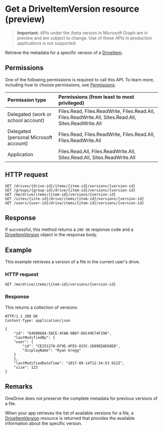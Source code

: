 # Get a DriveItemVersion resource (preview)

> **Important:** APIs under the /beta version in Microsoft Graph are in preview and are subject to change. Use of these APIs in production applications is not supported.

Retrieve the metadata for a specific version of a [DriveItem](../resources/driveitem.md).

## Permissions

One of the following permissions is required to call this API. To learn more, including how to choose permissions, see [Permissions](../../../concepts/permissions_reference.md).

|Permission type      | Permissions (from least to most privileged)              |
|:--------------------|:---------------------------------------------------------|
|Delegated (work or school account) | Files.Read, Files.ReadWrite, Files.Read.All, Files.ReadWrite.All, Sites.Read.All, Sites.ReadWrite.All    |
|Delegated (personal Microsoft account) | Files.Read, Files.ReadWrite, Files.Read.All, Files.ReadWrite.All    |
|Application | Files.Read.All, Files.ReadWrite.All, Sites.Read.All, Sites.ReadWrite.All |


## HTTP request

<!-- { "blockType": "ignored"} -->

```http
GET /drives/{drive-id}/items/{item-id}/versions/{version-id}
GET /groups/{group-id}/drive/{item-id}/versions/{version-id}
GET /me/drive/items/{item-id}/versions/{version-id}
GET /sites/{site-id}/drive/items/{item-id}/versions/{version-id}
GET /users/{user-id}/drive/items/{item-id}/versions/{version-id}
```

## Response

If successful, this method returns a `200 OK` response code and a [DriveItemVersion](../resources/driveitemversion.md) object in the response body.


## Example

This example retrieves a version of a file in the current user's drive.

### HTTP request

<!-- { "blockType": "request", "name": "get-single-version", "scopes": "files.read" } -->

```http
GET /me/drive/items/{item-id}/versions/{version-id}
```

### Response

This returns a collection of versions:

<!-- { "blockType": "response", "@odata.type": "microsoft.graph.driveItemVersion", "truncated": true } -->

```http
HTTP/1.1 200 OK
Content-Type: application/json

{
    "id": "D4990684-58CE-4FAB-9B87-D6C49E74F298",
    "lastModifiedBy": {
    "user": {
        "id": "CE251278-EF9E-4FE5-833C-1D89EEAE68E0",
        "displayName": "Ryan Gregg"
    }
    },
    "lastModifiedDateTime": "2017-09-14T12:34:53.912Z",
    "size": 123
}
```

## Remarks

OneDrive does not preserve the complete metadata for previous versions of a file.

When your app retrieves the list of available versions for a file, a [DriveItemVersion](../resources/driveItemVersion.md) resource is returned that provides the available information about the specific version.


<!-- {
  "type": "#page.annotation",
  "description": "List, review, and download previous versions of a driveItem",
  "keywords": "version, version history, versions",
  "section": "documentation",
  "tocPath": "Items/Version history"
} -->
